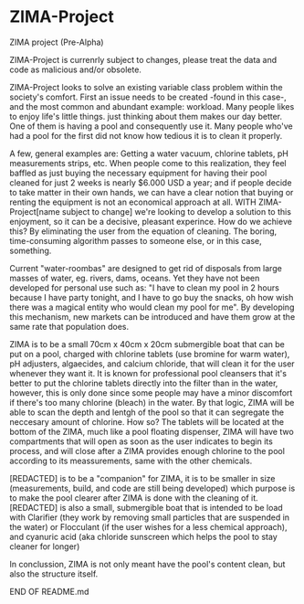 # ZIMA-Project
ZIMA project (Pre-Alpha)

ZIMA-Project is currenrly subject to changes, please treat the data and code as malicious and/or obsolete.

ZIMA-Project looks to solve an existing variable class problem within the society's comfort. First an issue needs to be created -found in this case-, and the most common and abundant example: workload. Many people likes to enjoy life's little things. just thinking about them makes our day better. One of them is having a pool and consequently use it. Many people who've had a pool for the first did not know how tedious it is to clean it properly.

A few, general examples are: Getting a water vacuum, chlorine tablets, pH measurements strips, etc. When people come to this realization, they feel baffled as just buying the necessary equipment for having their pool cleaned for just 2 weeks is nearly $6.000 USD a year; and if people decide to take matter in their own hands, we can have a clear notion that buying or renting the equipment is not an economical approach at all. WITH ZIMA-Project[name subject to change] we're looking to develop a solution to this enjoyment, so it can be a decisive, pleasant experince. How do we achieve this? By eliminating the user from the equation of cleaning. The boring, time-consuming algorithm passes to someone else, or in this case, something.

Current "water-roombas" are designed to get rid of disposals from large masses of water, eg. rivers, dams, oceans. Yet they have not been developed for personal use such as: "I have to clean my pool in 2 hours because I have party tonight, and I have to go buy the snacks, oh how wish there was a magical entity who would clean my pool for me". By developing this mechanism, new markets can be introduced and have them grow at the same rate that population does.

ZIMA is to be a small 70cm x 40cm x 20cm submergible boat that can be put on a pool, charged with chlorine tablets (use bromine for warm water), pH adjusters, algaecides, and calcium chloride, that will clean it for the user whenever they want it. It is known for professional pool cleansers that it's better to put the chlorine tablets directly into the filter than in the water, however, this is only done since some people may have a minor discomfort if there's too many chlorine (bleach) in the water. By that logic, ZIMA will be able to scan the depth and lentgh of the pool so that it can segregate the neccesary amount of chlorine. How so? The tablets will be located at the bottom of the ZIMA, much like a pool floating dispenser, ZIMA will have two compartments that will open as soon as the user indicates to begin its process, and will close after a ZIMA provides enough chlorine to the pool according to its meassurements, same with the other chemicals.

[REDACTED] is to be a "companion" for ZIMA, it is to be smaller in size (measurements, build, and code are still being developed) which purpose is to make the pool clearer after ZIMA is done with the cleaning of it. [REDACTED] is also a small, submergible boat that is intended to be load with Clarifier (they work by removing small particles that are suspended in the water) or Flocculant (if the user wishes for a less chemical approach), and cyanuric acid (aka chloride sunscreen which helps the pool to stay cleaner for longer)

In conclussion, ZIMA is not only meant have the pool's content clean, but also the structure itself.

END OF README.md


